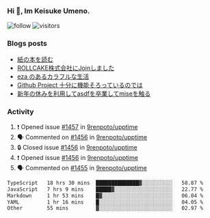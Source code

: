 ### Hi 👋, Im Keisuke Umeno.

<!--
**9renpoto/9renpoto** is a ✨ _special_ ✨ repository because its `README.md` (this file) appears on your GitHub profile.

Here are some ideas to get you started:

- 🔭 I’m currently working on ...
- 🌱 I’m currently learning ...
- 👯 I’m looking to collaborate on ...
- 🤔 I’m looking for help with ...
- 💬 Ask me about ...
- 📫 How to reach me: ...
- 😄 Pronouns: ...
- ⚡ Fun fact: ...
-->

![follow](https://img.shields.io/github/followers/9renpoto?label=Follow&style=social)
![visitors](https://komarev.com/ghpvc/?username=9renpoto&label=Profile%20views&color=0e75b6&style=flat)

### Blogs posts

<!-- BLOG-POST-LIST:START -->
- [紙の本を読む](https://9renpoto.win/entry/2024/02/25/reading-papar-book)
- [ROLLCAKE株式会社にJoinしました](https://9renpoto.win/entry/2024/02/11/join)
- [eza のあるカラフルな生活](https://9renpoto.win/entry/2024/02/01/eza)
- [Github Project 十分に機能そろっているのでは](https://9renpoto.win/entry/2024/01/14/gh-projects)
- [新年の休みを利用してasdfを卒業してmiseを触る](https://9renpoto.win/entry/2024/01/07/mise)
<!-- BLOG-POST-LIST:END -->

### Activity

<!--START_SECTION:activity-->
1. ❗ Opened issue [#1457](https://github.com/9renpoto/upptime/issues/1457) in [9renpoto/upptime](https://github.com/9renpoto/upptime)
2. 🗣 Commented on [#1456](https://github.com/9renpoto/upptime/issues/1456#issuecomment-1973032606) in [9renpoto/upptime](https://github.com/9renpoto/upptime)
3. 🔒 Closed issue [#1456](https://github.com/9renpoto/upptime/issues/1456) in [9renpoto/upptime](https://github.com/9renpoto/upptime)
4. ❗ Opened issue [#1456](https://github.com/9renpoto/upptime/issues/1456) in [9renpoto/upptime](https://github.com/9renpoto/upptime)
5. 🗣 Commented on [#1455](https://github.com/9renpoto/upptime/issues/1455#issuecomment-1972995973) in [9renpoto/upptime](https://github.com/9renpoto/upptime)
<!--END_SECTION:activity-->

<!--START_SECTION:waka-->

```txt
TypeScript   18 hrs 30 mins  ██████████████▓░░░░░░░░░░   58.87 %
JavaScript   7 hrs 9 mins    █████▓░░░░░░░░░░░░░░░░░░░   22.77 %
Markdown     1 hr 53 mins    █▓░░░░░░░░░░░░░░░░░░░░░░░   06.04 %
YAML         1 hr 16 mins    █░░░░░░░░░░░░░░░░░░░░░░░░   04.05 %
Other        55 mins         ▓░░░░░░░░░░░░░░░░░░░░░░░░   02.97 %
```

<!--END_SECTION:waka-->
